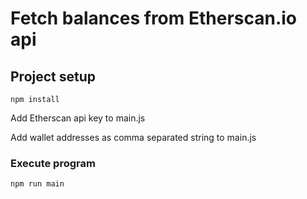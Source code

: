 # Fetch balances from Etherscan.io api



## Project setup
```
npm install
```

Add Etherscan api key to main.js

Add wallet addresses as comma separated string to main.js

### Execute program
```
npm run main
```

